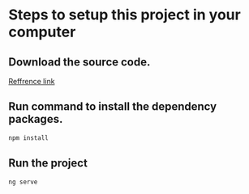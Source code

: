 # Steps to setup this project in your computer

## Download the source code.

[Reffrence link](https://sites.northwestern.edu/researchcomputing/resources/downloading-from-github/#:~:text=To%20do%20this%2C%20go%20to,likely%20in%20your%20Downloads%20folder.)

## Run command to install the dependency packages.

```js
npm install
```

## Run the project

```js
ng serve
```

